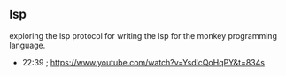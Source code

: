 ## lsp

exploring the lsp protocol for writing the lsp for the monkey programming language.

- 22:39 ; https://www.youtube.com/watch?v=YsdlcQoHqPY&t=834s